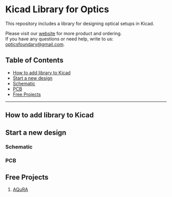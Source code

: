 # Kicad Library for Optics

This repository includes a library for designing optical setups in Kicad.

Please visit our [website](https://www.opticsfoundry.com/) for more product and ordering.  
If you have any questions or need help, write to us: opticsfoundary@gmail.com.

## Table of Contents
- [How to add library to Kicad](#how-to-add-library-to-kicad)
- [Start a new design](#start-a-new-design)
- [Schematic](#schematic)
- [PCB](#pcb)
- [Free Projects](#free-projects)

---

## How to add library to Kicad

## Start a new design

### Schematic

### PCB

## Free Projects
1. [AQuRA](https://github.com/opticsfoundary/)

